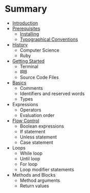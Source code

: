 # Summary

* [Introduction](README.md)
* [Prerequisites](prerequisites/README.md)
   * [Installing](prerequisites/installing.md)
   * [Typographical Conventions](prerequisites/typographical_conventions.md)
* [History](history/README.md)
   * Computer Science
   * Ruby
* [Getting Started](getting_started/README.md)
   * Terminal
   * IRB
   * Source Code Files
* [Basics](basics/README.md)
   * Comments
   * Identifiers and reserved words
   * Types
* Expressions
   * Operators
   * Evaluation order
* [Flow Control](flow_control/README.md)
   * Boolean expressions
   * If statement
   * Unless statement
   * Case statement
* Loops
   * While loop
   * Until loop
   * For loop
   * Loop modifier statements
* Methods and Blocks
   * Method arguments
   * Return values

